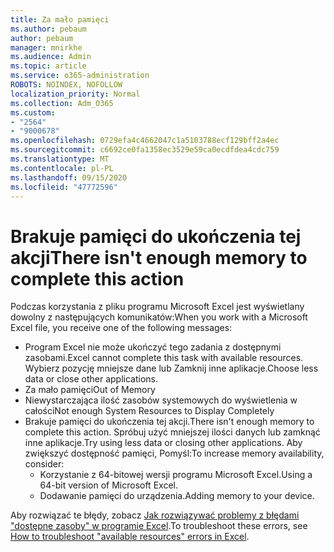 ```yaml
---
title: Za mało pamięci
ms.author: pebaum
author: pebaum
manager: mnirkhe
ms.audience: Admin
ms.topic: article
ms.service: o365-administration
ROBOTS: NOINDEX, NOFOLLOW
localization_priority: Normal
ms.collection: Adm_O365
ms.custom:
- "2564"
- "9000678"
ms.openlocfilehash: 0729efa4c4662047c1a5103788ecf129bff2a4ec
ms.sourcegitcommit: c6692ce0fa1358ec3529e59ca0ecdfdea4cdc759
ms.translationtype: MT
ms.contentlocale: pl-PL
ms.lasthandoff: 09/15/2020
ms.locfileid: "47772596"
---
```

# <a name="there-isnt-enough-memory-to-complete-this-action"></a><span data-ttu-id="a37fc-102">Brakuje pamięci do ukończenia tej akcji</span><span class="sxs-lookup"><span data-stu-id="a37fc-102">There isn't enough memory to complete this action</span></span>

<span data-ttu-id="a37fc-103">Podczas korzystania z pliku programu Microsoft Excel jest wyświetlany dowolny z następujących komunikatów:</span><span class="sxs-lookup"><span data-stu-id="a37fc-103">When you work with a Microsoft Excel file, you receive one of the following messages:</span></span>

- <span data-ttu-id="a37fc-104">Program Excel nie może ukończyć tego zadania z dostępnymi zasobami.</span><span class="sxs-lookup"><span data-stu-id="a37fc-104">Excel cannot complete this task with available resources.</span></span> <span data-ttu-id="a37fc-105">Wybierz pozycję mniejsze dane lub Zamknij inne aplikacje.</span><span class="sxs-lookup"><span data-stu-id="a37fc-105">Choose less data or close other applications.</span></span>
- <span data-ttu-id="a37fc-106">Za mało pamięci</span><span class="sxs-lookup"><span data-stu-id="a37fc-106">Out of Memory</span></span>
- <span data-ttu-id="a37fc-107">Niewystarczająca ilość zasobów systemowych do wyświetlenia w całości</span><span class="sxs-lookup"><span data-stu-id="a37fc-107">Not enough System Resources to Display Completely</span></span>
- <span data-ttu-id="a37fc-108">Brakuje pamięci do ukończenia tej akcji.</span><span class="sxs-lookup"><span data-stu-id="a37fc-108">There isn't enough memory to complete this action.</span></span> <span data-ttu-id="a37fc-109">Spróbuj użyć mniejszej ilości danych lub zamknąć inne aplikacje.</span><span class="sxs-lookup"><span data-stu-id="a37fc-109">Try using less data or closing other applications.</span></span> <span data-ttu-id="a37fc-110">Aby zwiększyć dostępność pamięci, Pomyśl:</span><span class="sxs-lookup"><span data-stu-id="a37fc-110">To increase memory availability, consider:</span></span> 
    - <span data-ttu-id="a37fc-111">Korzystanie z 64-bitowej wersji programu Microsoft Excel.</span><span class="sxs-lookup"><span data-stu-id="a37fc-111">Using a 64-bit version of Microsoft Excel.</span></span>
    - <span data-ttu-id="a37fc-112">Dodawanie pamięci do urządzenia.</span><span class="sxs-lookup"><span data-stu-id="a37fc-112">Adding memory to your device.</span></span>

<span data-ttu-id="a37fc-113">Aby rozwiązać te błędy, zobacz [Jak rozwiązywać problemy z błędami "dostępne zasoby" w programie Excel](https://docs.microsoft.com/office/troubleshoot/excel/available-resources-errors).</span><span class="sxs-lookup"><span data-stu-id="a37fc-113">To troubleshoot these errors, see [How to troubleshoot "available resources" errors in Excel](https://docs.microsoft.com/office/troubleshoot/excel/available-resources-errors).</span></span>